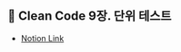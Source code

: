 ## 🧹 Clean Code 9장. 단위 테스트
* [Notion Link](https://plat2.notion.site/9-29297ad7b5f845a2a0ef2795b49aad54)

